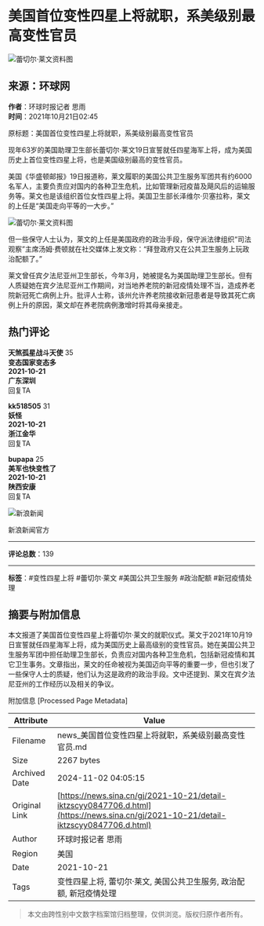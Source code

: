 # 美国首位变性四星上将就职，系美级别最高变性官员

![蕾切尔·莱文资料图](//n.sinaimg.cn/sinakd10219/360/w180h180/20221207/d7a2-a5770dd64bcda5d2beb4f24c6c87b532.jpg)

## 来源：环球网

**作者**：环球时报记者 思雨  
**时间**：2021年10月21日02:45

原标题：美国首位变性四星上将就职，系美级别最高变性官员

现年63岁的美国助理卫生部长蕾切尔·莱文19日宣誓就任四星海军上将，成为美国历史上首位变性四星上将，也是美国级别最高的变性官员。

美国《华盛顿邮报》19日报道称，莱文履职的美国公共卫生服务军团共有约6000名军人，主要负责应对国内的各种卫生危机，比如管理新冠疫苗及飓风后的运输服务等。莱文也是该组织首位女性四星上将。美国卫生部长泽维尔·贝塞拉称，莱文的上任是“美国走向平等的一大步。”

![蕾切尔·莱文资料图](//k.sinaimg.cn/n/spider20211021/107/w1024h683/20211021/c0c4-b3b2ffe2bea714c45018d1407f92ce34.jpg/w700d1q75cms.jpg?by=cms_fixed_width)

但一些保守人士认为，莱文的上任是美国政府的政治手段，保守派法律组织“司法观察”主席汤姆·费顿就在社交媒体上发文称：“拜登政府又在公共卫生服务上玩政治配额了。”

莱文曾任宾夕法尼亚州卫生部长，今年3月，她被提名为美国助理卫生部长。但有人质疑她在宾夕法尼亚州工作期间，对当地养老院的新冠疫情处理不当，造成养老院新冠死亡病例上升。批评人士称，该州允许养老院接收新冠患者是导致其死亡病例上升的原因，莱文却在养老院病例激增时将其母亲接走。

## 热门评论

**天煞孤星战斗天使** 35  
**变态国家变态多**  
**2021-10-21  
广东深圳**  
回复TA

**kk518505** 31  
**妖怪**  
**2021-10-21  
浙江金华**  
回复TA

**bupapa** 25  
**美军也快变性了**  
**2021-10-21  
陕西安康**  
回复TA

![新浪新闻](https://n.sinaimg.cn/default/80905340/20200331/sinalogo.png)

新浪新闻官方

--- 

**评论总数**：139  

--- 

**标签**：#变性四星上将 #蕾切尔·莱文 #美国公共卫生服务 #政治配额 #新冠疫情处理

## 摘要与附加信息

<!-- tcd_abstract -->
本文报道了美国首位变性四星上将蕾切尔·莱文的就职仪式。莱文于2021年10月19日宣誓就任四星海军上将，成为美国历史上最高级别的变性官员。她在美国公共卫生服务军团中担任助理卫生部长，负责应对国内各种卫生危机，包括新冠疫情和其它卫生事务。文章指出，莱文的任命被视为美国迈向平等的重要一步，但也引发了一些保守人士的质疑，他们认为这是政府的政治手段。文中还提到、莱文在宾夕法尼亚州的工作经历以及相关的争议。
<!-- tcd_abstract_end -->

附加信息 [Processed Page Metadata]

| Attribute       | Value                                  |
|-----------------|----------------------------------------|
| Filename        | news_美国首位变性四星上将就职，系美级别最高变性官员.md                             |
| Size            | 2267 bytes                           |
| Archived Date   | 2024-11-02 04:05:15                             |
| Original Link   | [https://news.sina.cn/gj/2021-10-21/detail-iktzscyy0847706.d.html](https://news.sina.cn/gj/2021-10-21/detail-iktzscyy0847706.d.html)                       |
| Author          | 环球时报记者 思雨                               |
| Region          | 美国                               |
| Date            | 2021-10-21                                 |
| Tags            | 变性四星上将, 蕾切尔·莱文, 美国公共卫生服务, 政治配额, 新冠疫情处理                                 |
>
> 本文由跨性别中文数字档案馆归档整理，仅供浏览。版权归原作者所有。
>
